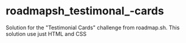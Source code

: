 # roadmapsh_testimonal_-cards
Solution for the "Testimonial Cards" challenge from roadmap.sh. This solution use just HTML and CSS
